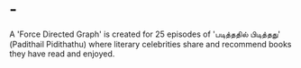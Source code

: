 # -
A 'Force Directed Graph' is created for 25 episodes of 'படித்ததில் பிடித்தது' (Padithail Pidithathu) where literary celebrities share and recommend books they have read and enjoyed.  
